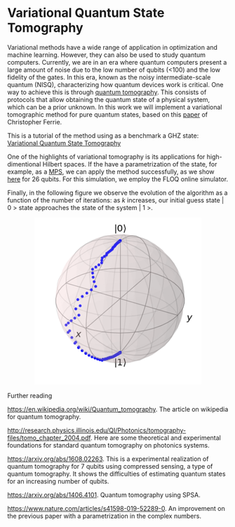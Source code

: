 # Variational Quantum State Tomography

Variational methods have a wide range of application in optimization and machine learning. However, they can also be used to study quantum computers. Currently, we are in an era where quantum computers present a large amount of noise due to the low number of qubits (<100) and the low fidelity of the gates. In this era, known as the noisy intermediate-scale quantum (NISQ), characterizing how quantum devices work is critical. One way to achieve this is through [quantum tomography](https://en.wikipedia.org/wiki/Quantum_tomography). This consists of protocols that allow obtaining the quantum state of a physical system, which can be a prior unknown. In this work we will implement a variational tomographic method for pure quantum states, based on this [paper](https://arxiv.org/abs/1406.4101) of Christopher Ferrie. 

This is a tutorial of the method using as a benchmark a GHZ state: [Variational Quantum State Tomography](./Presentation.ipynb)

One of the highlights of variational tomography is its applications for high-dimentional Hilbert spaces. If the have a parametrization of the state, for example, as a [MPS](https://en.wikipedia.org/wiki/Matrix_product_state), we can apply the method successfully, as we show [here](./Variational_Quantum_Tomography_26qb.ipynb) for 26 qubits. For this simulation, we employ the FLOQ online simulator.
 
Finally, in the following figure we observe the evolution of the algorithm as a function of the number of iterations: as *k* increases, our initial guess state | 0 > state approaches the state of the system | 1 >. 
<p align="center">
  <img width="380" height="380" src="https://github.com/lezav/variational_quantum_state_tomography/blob/main/Qubit_example/b1.png">
</p>


Further reading 

https://en.wikipedia.org/wiki/Quantum_tomography. The article on wikipedia for quantum tomography. 

http://research.physics.illinois.edu/QI/Photonics/tomography-files/tomo_chapter_2004.pdf. Here are some theoretical and experimental foundations for standard quantum tomography on photonics systems.

https://arxiv.org/abs/1608.02263. This is a experimental realization of quantum tomography for 7 qubits using compressed sensing, a type of quantum tomography. It shows the difficulties of estimating quantum states for an increasing number of qubits. 

https://arxiv.org/abs/1406.4101. Quantum tomography using SPSA.

https://www.nature.com/articles/s41598-019-52289-0. An improvement on the previous paper with a parametrization in the complex numbers. 
